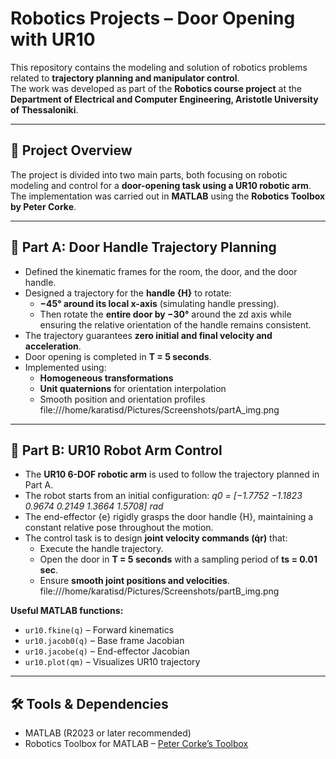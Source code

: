 # Robotics Projects – Door Opening with UR10

This repository contains the modeling and solution of robotics problems related to **trajectory planning and manipulator control**.  
The work was developed as part of the **Robotics course project** at the **Department of Electrical and Computer Engineering, Aristotle University of Thessaloniki**.

---

## 📌 Project Overview

The project is divided into two main parts, both focusing on robotic modeling and control for a **door-opening task using a UR10 robotic arm**.  
The implementation was carried out in **MATLAB** using the **Robotics Toolbox by Peter Corke**.

---

## 🔹 Part A: Door Handle Trajectory Planning

- Defined the kinematic frames for the room, the door, and the door handle.  
- Designed a trajectory for the **handle {H}** to rotate:
  - **−45° around its local x-axis** (simulating handle pressing).  
  - Then rotate the **entire door by −30°** around the zd axis while ensuring the relative orientation of the handle remains consistent.  
- The trajectory guarantees **zero initial and final velocity and acceleration**.  
- Door opening is completed in **T = 5 seconds**.  
- Implemented using:
  - **Homogeneous transformations**  
  - **Unit quaternions** for orientation interpolation  
  - Smooth position and orientation profiles  
file:///home/karatisd/Pictures/Screenshots/partA_img.png


---

## 🔹 Part B: UR10 Robot Arm Control

- The **UR10 6-DOF robotic arm** is used to follow the trajectory planned in Part A.  
- The robot starts from an initial configuration: *q0 = [−1.7752 −1.1823 0.9674 0.2149 1.3664 1.5708] rad*  
- The end-effector {e} rigidly grasps the door handle {H}, maintaining a constant relative pose throughout the motion.  
- The control task is to design **joint velocity commands (q̇r)** that:
  - Execute the handle trajectory.  
  - Open the door in **T = 5 seconds** with a sampling period of **ts = 0.01 sec**.  
  - Ensure **smooth joint positions and velocities**.  
file:///home/karatisd/Pictures/Screenshots/partB_img.png


**Useful MATLAB functions:**
- `ur10.fkine(q)` – Forward kinematics  
- `ur10.jacob0(q)` – Base frame Jacobian  
- `ur10.jacobe(q)` – End-effector Jacobian  
- `ur10.plot(qm)` – Visualizes UR10 trajectory  

---

## 🛠 Tools & Dependencies

- MATLAB (R2023 or later recommended)  
- Robotics Toolbox for MATLAB – [Peter Corke’s Toolbox](https://petercorke.com/toolboxes/robotics-toolbox/)  
